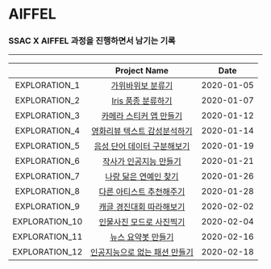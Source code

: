 # AIFFEL

### SSAC X AIFFEL 과정을 진행하면서 남기는 기록

---

|              |               Project Name                    |  Date    |
|:------------:|:---------------------------------------------:|:--------:|
|EXPLORATION_1 |[가위바위보 분류기](./exploration_1)            |2020-01-05|
|EXPLORATION_2 |[Iris 품종 분류하기](./exploration_2)           |2020-01-07|
|EXPLORATION_3 |[카메라 스티커 앱 만들기](./exploration_3)       |2020-01-12|
|EXPLORATION_4 |[영화리뷰 텍스트 감성분석하기](./exploration_4)  |2020-01-14|
|EXPLORATION_5 |[음성 단어 데이터 구분해보기](./exploration_5)   |2020-01-19|
|EXPLORATION_6 |[작사가 인공지능 만들기](./exploration_6)        |2020-01-21|
|EXPLORATION_7 |[나랑 닮은 연예인 찾기](./exploration_7)         |2020-01-26|
|EXPLORATION_8 |[다른 아티스트 추천해주기](./exploration_8)      |2020-01-28|
|EXPLORATION_9 |[캐글 경진대회 따라해보기](./exploration_9)      |2020-02-02|
|EXPLORATION_10|[인물사진 모드로 사진찍기](./exploration_10)     |2020-02-04|
|EXPLORATION_11|[뉴스 요약봇 만들기](./exploration_11)           |2020-02-16|
|EXPLORATION_12|[인공지능으로 없는 패션 만들기](./exploration_12) |2020-02-18|
